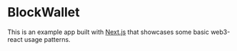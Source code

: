 # BlockWallet

This is an example app built with [Next.js](https://nextjs.org/) that showcases some basic web3-react usage patterns.
